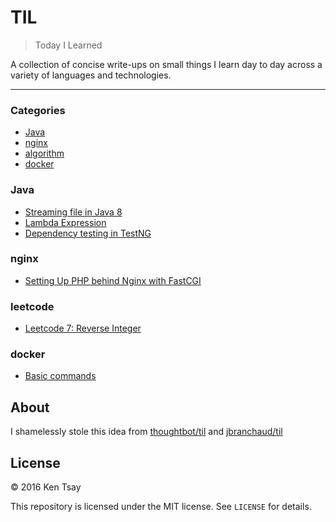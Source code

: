 # TIL
> Today I Learned

A collection of concise write-ups on small things I learn day to day across a
variety of languages and technologies.

---

### Categories

* [Java](#Java)
* [nginx](#nginx)
* [algorithm](#leetcode)
* [docker](#docker)

### Java

- [Streaming file in Java 8](Java/read-file-java8.md)
- [Lambda Expression](Java/lambda-expression.md)
- [Dependency testing in TestNG](testng/dependency_test.md)

### nginx
- [Setting Up PHP behind Nginx with FastCGI](nginx/nginx-php-fastcgi.md)

### leetcode
- [Leetcode 7: Reverse Integer](leetcode/leetcode-7-reverse-integer.md)

### docker
- [Basic commands](docker/docker_fun.md)

## About

I shamelessly stole this idea from [thoughtbot/til](https://github.com/thoughtbot/til) and [jbranchaud/til](https://github.com/jbranchaud/til)

## License

&copy; 2016 Ken Tsay

This repository is licensed under the MIT license. See `LICENSE` for details.
